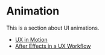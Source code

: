 # Animation

This is a section about UI animations.

* [UX in Motion](https://uxinmotion.net/)
* [After Effects in a UX Workflow](https://www.smashingmagazine.com/2015/06/fitting-after-effects-into-a-ux-workflow/)